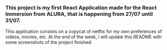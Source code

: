 ### This project is my first React Application made for the React Immersion from ALURA, that is happening from 27/07 until 31/07.
This application consists on a copycat of netflix for my own preferences of videos, movies, etc.
At the end of the week, i will update this README with some screenshots of the project finished.
